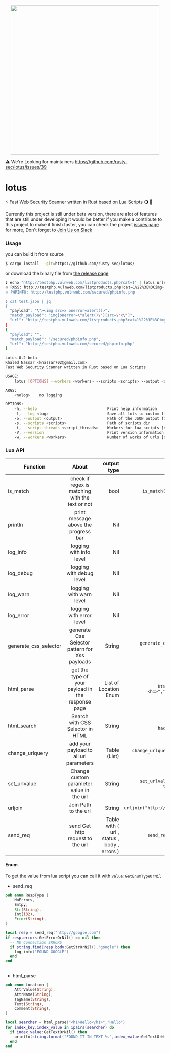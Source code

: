 <p align="center">
<img src="https://user-images.githubusercontent.com/45688522/187603703-5781b86b-9f5a-4658-9370-7083a3b5b6d5.png" width="470px">
</p>


:warning: We're Looking for maintainers
https://github.com/rusty-sec/lotus/issues/39

# lotus


:zap: Fast Web Security Scanner written in Rust based on Lua Scripts :waning_gibbous_moon: :crab: 


Currently this project is still under beta version, there are alot of features that are still under developing
it would be better if you make a contribute to this project to make it finish faster, you can check the project [issues page](https://github.com/rusty-sec/lotus/issues) for more, 
Don't forget to [Join Us on Slack](https://join.slack.com/t/rusty-sec/shared_invite/zt-1fhst3xkl-2k2EoroWXrffmRJ24_iMUw)
### Usage
you can build it from source 
```bash
$ cargo install --git=https://github.com/rusty-sec/lotus/
```

or download the binary file from [the release page](https://github.com/rusty-sec/lotus/releases)

```bash
❯ echo "http://testphp.vulnweb.com/listproducts.php?cat=1" | lotus urls --scripts fuzzer/ --workers 30 --output test.json
🔥 RXSS: http://testphp.vulnweb.com/listproducts.php?cat=1%22%3E%3Cimg+src%3Dx+onerror%3Dalert%28%29%3E | "><img src=x onerror=alert()> | img[onerror="alert()"][src="x"]
🔥 PHPINFO: http://testphp.vulnweb.com/secured/phpinfo.php

❯ cat test.json | jq
{
  "payload": "\"><img src=x onerror=alert()>",
  "match_payload": "img[onerror=\"alert()\"][src=\"x\"]",
  "url": "http://testphp.vulnweb.com/listproducts.php?cat=1%22%3E%3Cimg+src%3Dx+onerror%3Dalert%28%29%3E"
}
{
  "payload": "",
  "match_payload": "/secured/phpinfo.php",
  "url": "http://testphp.vulnweb.com/secured/phpinfo.php"
}
```


```bash
Lotus 0.2-beta
Khaled Nassar <knassar702@gmail.com>
Fast Web Security Scanner written in Rust based on Lua Scripts

USAGE:
    lotus [OPTIONS] --workers <workers> --scripts <scripts> --output <output> [nolog]

ARGS:
    <nolog>    no logging

OPTIONS:
    -h, --help                               Print help information
    -l, --log <log>                          Save all lots to custom file
    -o, --output <output>                    Path of the JSON output fiel
    -s, --scripts <scripts>                  Path of scripts dir
    -t, --script-threads <script_threads>    Workers for lua scripts [default: 5]
    -V, --version                            Print version information
    -w, --workers <workers>                  Number of works of urls [default: 10]
```



### Lua API

| Function   |      About      |  output type | Example |
|----------|:-------------:|------:| -----:|
| is_match |  check if regex is matching with the text or not | bool | `is_match("\d\d\d","123") -- true` |
| println |    print message above the progress bar   | Nil | `println("XSS FOUND :D")` |
| log_info | logging with info level | Nil | `log_info("Hello")`|
| log_debug | logging with debug level | Nil | `log_debug("Hello")`|
| log_warn | logging with warn level | Nil | `log_warn("Hello")`|
| log_error | logging with error level | Nil | `log_error("Hello")`|
| generate_css_selector | generate Css Selector pattern for Xss payloads | String | `generate_css_selector("<img/src=x onerror=alert(1)")`
| html_parse | get the type of your payload in the response page | List of Location Enum | `html_parse("<h1 hackerman><h1>","hackerman") -- AttrName`  | 
| html_search | Search with CSS Selector in HTML | String | `html_search("<h1 hackerman>demo</h1>","h1")`
| change_urlquery | add your payload to all url parameters | Table (List) | `change_urlquery("http://google.com/?hello=1","hacker")` |
| set_urlvalue | Change custom parameter value in the url|  String | `set_urlvalue("http://google.com/?test=1","test","hacker")`|
| urljoin | Join Path to the url | String | `urljoin("http://google.com/","/search")` | 
| send_req | send Get http request to the url |  Table with ( url , status , body , errors ) | `send_req("https://google.com")` |
    

#### Enum

To get the value from lua script you can call it with `value:GetEnumTypeOrNil`
- send_req 

```rust
pub enum RespType {
    NoErrors,
    Emtpy,
    Str(String),
    Int(i32),
    Error(String),
}
```

```lua
local resp = send_req("http://google.com")
if resp.errors:GetErrorOrNil() == nil then
  -- NO Connection ERRORS
  if string.find(resp.body:GetStrOrNil(),"google") then
    log_info("FOUND GOOGLE")
  end
end
  
```


- html_parse

```rust
pub enum Location {
    AttrValue(String),
    AttrName(String),
    TagName(String),
    Text(String),
    Comment(String),
}

```

```lua
local searcher = html_parse("<h1>Hello</h1>","Hello")
for index_key,index_value in ipairs(searcher) do
  if index_value:GetTextOrNil() then
    println(string.format("FOUND IT IN TEXT %s",index_value:GetTextOrNil()))
  end
end
```

